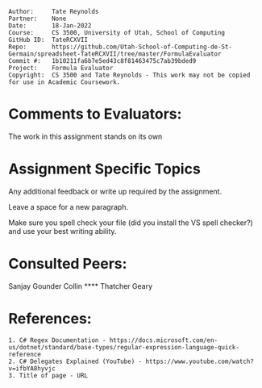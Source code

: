 ```
Author:     Tate Reynolds
Partner:    None
Date:       18-Jan-2022
Course:     CS 3500, University of Utah, School of Computing
GitHub ID:  TateRCXVII
Repo:       https://github.com/Utah-School-of-Computing-de-St-Germain/spreadsheet-TateRCXVII/tree/master/FormulaEvaluator
Commit #:   1b10211fa6b7e5ed43c8f81463475c7ab39bded9
Project:    Formula Evaluator
Copyright:  CS 3500 and Tate Reynolds - This work may not be copied for use in Academic Coursework.
```

# Comments to Evaluators:
The work in this assignment stands on its own

# Assignment Specific Topics
Any additional feedback or write up required by the assignment.

Leave a space for a new paragraph.

Make sure you spell check your file (did you install the VS spell checker?) and use your best writing ability.

# Consulted Peers:
Sanjay Gounder
Collin ****
Thatcher Geary

# References:

    1. C# Regex Documentation - https://docs.microsoft.com/en-us/dotnet/standard/base-types/regular-expression-language-quick-reference
    2. C# Delegates Explained (YouTube) - https://www.youtube.com/watch?v=ifbYA8hyvjc
    3. Title of page - URL